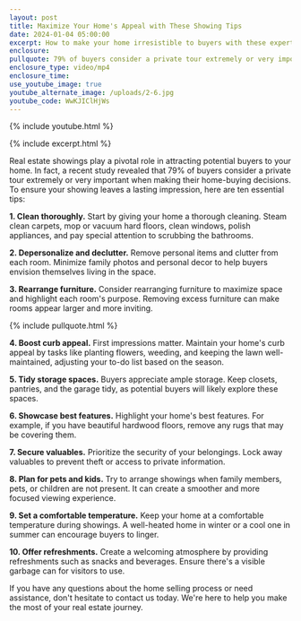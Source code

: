 ```yaml
---
layout: post
title: Maximize Your Home's Appeal with These Showing Tips
date: 2024-01-04 05:00:00
excerpt: How to make your home irresistible to buyers with these expert tips.
enclosure:
pullquote: 79% of buyers consider a private tour extremely or very important.
enclosure_type: video/mp4
enclosure_time:
use_youtube_image: true
youtube_alternate_image: /uploads/2-6.jpg
youtube_code: WwKJIClHjWs
---
```

{% include youtube.html %}

{% include excerpt.html %}

Real estate showings play a pivotal role in attracting potential buyers to your home. In fact, a recent study revealed that 79% of buyers consider a private tour extremely or very important when making their home-buying decisions. To ensure your showing leaves a lasting impression, here are ten essential tips:

**1\. Clean thoroughly.** Start by giving your home a thorough cleaning. Steam clean carpets, mop or vacuum hard floors, clean windows, polish appliances, and pay special attention to scrubbing the bathrooms.

**2\. Depersonalize and declutter.** Remove personal items and clutter from each room. Minimize family photos and personal decor to help buyers envision themselves living in the space.

**3\. Rearrange furniture.** Consider rearranging furniture to maximize space and highlight each room's purpose. Removing excess furniture can make rooms appear larger and more inviting.

{% include pullquote.html %}

**4\. Boost curb appeal.** First impressions matter. Maintain your home's curb appeal by tasks like planting flowers, weeding, and keeping the lawn well-maintained, adjusting your to-do list based on the season.

**5\. Tidy storage spaces.** Buyers appreciate ample storage. Keep closets, pantries, and the garage tidy, as potential buyers will likely explore these spaces.

**6\. Showcase best features.** Highlight your home's best features. For example, if you have beautiful hardwood floors, remove any rugs that may be covering them.

**7\. Secure valuables.** Prioritize the security of your belongings. Lock away valuables to prevent theft or access to private information.

**8\. Plan for pets and kids.** Try to arrange showings when family members, pets, or children are not present. It can create a smoother and more focused viewing experience.

**9\. Set a comfortable temperature.** Keep your home at a comfortable temperature during showings. A well-heated home in winter or a cool one in summer can encourage buyers to linger.

**10\. Offer refreshments.** Create a welcoming atmosphere by providing refreshments such as snacks and beverages. Ensure there's a visible garbage can for visitors to use.

If you have any questions about the home selling process or need assistance, don't hesitate to contact us today. We're here to help you make the most of your real estate journey.